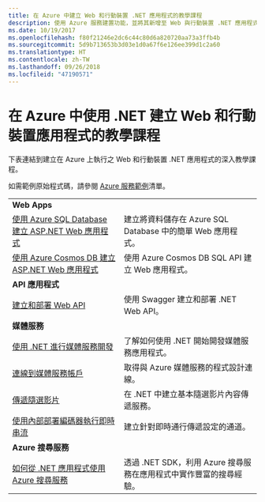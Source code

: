 ```yaml
---
title: 在 Azure 中建立 Web 和行動裝置 .NET 應用程式的教學課程
description: 使用 Azure 服務建置功能，並將其新增至 Web 與行動裝置 .NET 應用程式的教學課程。
ms.date: 10/19/2017
ms.openlocfilehash: f80f21246e2dc6c44c80d6a820720aa73a3ffb4b
ms.sourcegitcommit: 5d9b713653b3d03e1d0a67f6e126ee399d1c2a60
ms.translationtype: HT
ms.contentlocale: zh-TW
ms.lasthandoff: 09/26/2018
ms.locfileid: "47190571"
---
```

# <a name="tutorials-for-building-web-and-mobile-apps-with-net-in-azure"></a>在 Azure 中使用 .NET 建立 Web 和行動裝置應用程式的教學課程

下表連結到建立在 Azure 上執行之 Web 和行動裝置 .NET 應用程式的深入教學課程。

如需範例原始程式碼，請參閱 [Azure 服務範例](https://azure.microsoft.com/resources/samples/?platform=dotnet)清單。

| | |
|---|---|
| **Web Apps**||
| [使用 Azure SQL Database 建立 ASP.NET Web 應用程式][1] | 建立將資料儲存在 Azure SQL Database 中的簡單 Web 應用程式。 | 
| [使用 Azure Cosmos DB 建立 ASP.NET Web 應用程式][2] | 使用 Azure Cosmos DB SQL API 建立 Web 應用程式。 | 
| **API 應用程式**||
| [建立和部署 Web API][3] | 使用 Swagger 建立和部署 .NET Web API。 | 
| **媒體服務** | |
| [使用 .NET 進行媒體服務開發][6] | 了解如何使用 .NET 開始開發媒體服務應用程式。 |
| [連線到媒體服務帳戶][7] | 取得與 Azure 媒體服務的程式設計連線。 |
| [傳遞隨選影片][4] | 在 .NET 中建立基本隨選影片內容傳遞服務。 | 
| [使用內部部署編碼器執行即時串流][8] | 建立針對即時通行傳遞設定的通道。 |
| **Azure 搜尋服務**||
| [如何從 .NET 應用程式使用 Azure 搜尋服務][5] | 透過 .NET SDK，利用 Azure 搜尋服務在應用程式中實作豐富的搜尋經驗。 | 



[1]: /azure/app-service-web/app-service-web-tutorial-dotnet-sqldatabase
[2]: /azure/cosmos-db/sql-api-dotnet-application
[3]: /azure/app-service-api/app-service-api-dotnet-get-started
[4]: /azure/media-services/media-services-dotnet-get-started
[5]: /azure/search/search-howto-dotnet-sdk
[6]: /azure/media-services/media-services-dotnet-how-to-use
[7]: /azure/media-services/media-services-dotnet-connect-programmatically
[8]: /azure/media-services/media-services-dotnet-live-encode-with-onpremises-encoders
